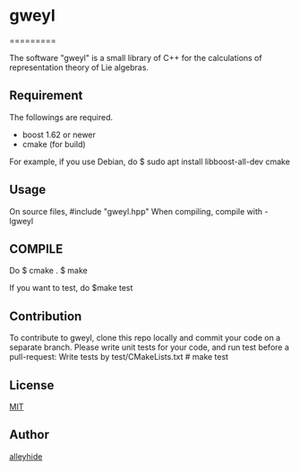 # gweyl
=========

The software "gweyl" is a small library of C++ for the calculations
of representation theory of Lie algebras.

## Requirement

The followings are required.
+ boost 1.62 or newer
+ cmake (for build)

For example, if you use Debian, do
    $ sudo apt install libboost-all-dev cmake

## Usage

On source files,
    #include "gweyl.hpp"
When compiling, compile with -lgweyl

## COMPILE

Do
    $ cmake .
    $ make

If you want to test, do
    $make test

## Contribution

To contribute to gweyl, clone this repo locally and commit your code on a separate branch. Please write unit tests for your code, and run test before a pull-request:
    Write tests by test/CMakeLists.txt
    # make test


## License

[MIT](https://github.com/alleyhide/gweyl/blob/master/LICENSE)

## Author

[alleyhide](https://github.com/alleyhide)

